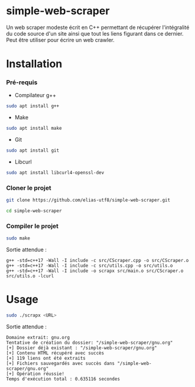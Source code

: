 # simple-web-scraper
Un web scraper modeste écrit en C++ permettant de récupérer l'intégralité du code source d'un site ainsi que tout les liens figurant dans ce dernier.
Peut être utiliser pour écrire un web crawler.

# Installation

### Pré-requis
- Compilateur g++
```sh
sudo apt install g++
```
- Make
```sh
sudo apt install make
```
- Git
```sh
sudo apt install git
```
- Libcurl
```sh
sudo apt install libcurl4-openssl-dev
```
### Cloner le projet 
```sh
git clone https://github.com/elias-utf8/simple-web-scraper.git
```
```sh
cd simple-web-scraper
```

### Compiler le projet
```sh
sudo make
```
Sortie attendue : 
```
g++ -std=c++17 -Wall -I include -c src/CScraper.cpp -o src/CScraper.o
g++ -std=c++17 -Wall -I include -c src/utils.cpp -o src/utils.o
g++ -std=c++17 -Wall -I include -o scrapx src/main.o src/CScraper.o src/utils.o -lcurl
```

# Usage 
```sh
sudo ./scrapx <URL> 
```
Sortie attendue :
```URL extraite: gnu.org => domaine: gnu.org
Domaine extrait: gnu.org
Tentative de création du dossier: "/simple-web-scraper/gnu.org"
[+] Dossier déjà existant : "/simple-web-scraper/gnu.org"
[+] Contenu HTML récupéré avec succès
[+] 119 liens ont été extraits
[+] Fichiers sauvegardés avec succès dans "/simple-web-scraper/gnu.org"
[+] Opération réussie!
Temps d'exécution total : 0.635116 secondes
```